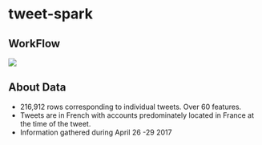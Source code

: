 # tweet-spark

## WorkFlow

![](src/docker_1.png=250*250)


## About Data
 - 216,912 rows corresponding to individual tweets. Over 60 features.
 - Tweets are in French with accounts predominately located in France at the time of the tweet.
 - Information gathered during April 26 -29 2017
